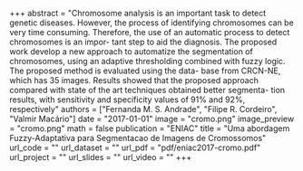 +++
abstract = "Chromosome analysis is an important task to detect genetic diseases. However, the process of identifying chromosomes can be very time consuming. Therefore, the use of an automatic process to detect chromosomes is an impor- tant step to aid the diagnosis. The proposed work develop a new approach to automatize the segmentation of chromosomes, using an adaptive thresholding combined with fuzzy logic. The proposed method is evaluated using the data- base from CRCN-NE, which has 35 images. Results showed that the proposed approach compared with state of the art techniques obtained better segmenta- tion results, with sensitivity and specificity values of 91% and 92%, respectively"
authors = ["Fernanda M. S. Andrade", "Filipe R. Cordeiro", "Valmir Macário"]
date = "2017-01-01"
image = "cromo.png"
image_preview = "cromo.png"
math = false
publication = "ENIAC"
title = "Uma abordagem Fuzzy-Adaptativa para Segmentacao de Imagens de Cromossomos"
url_code = ""
url_dataset = ""
url_pdf = "pdf/eniac2017-cromo.pdf"
url_project = ""
url_slides = ""
url_video = ""
+++

